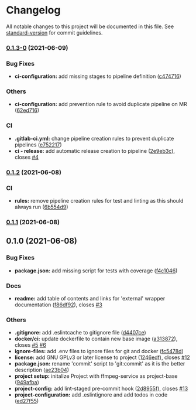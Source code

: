 # Changelog

All notable changes to this project will be documented in this file. See [standard-version](https://github.com/conventional-changelog/standard-version) for commit guidelines.

### [0.1.3-0](https://gitlab.internal.team-parallax.com/belwue/conversion-service/compare/v0.1.2...v0.1.3-0) (2021-06-09)


### Bug Fixes

* **ci-configuration:** add missing stages to pipeline definition ([c474716](https://gitlab.internal.team-parallax.com/belwue/conversion-service/commit/c4747167f857c0fab1def3a8886afbf3dcb7ca05))


### Others

* **ci-configuration:** add prevention rule to avoid duplicate pipeline on MR ([62ed716](https://gitlab.internal.team-parallax.com/belwue/conversion-service/commit/62ed716e081377ee50c8d6c6978ea7d2011d54db))


### CI

* **.gitlab-ci.yml:** change pipeline creation rules to prevent duplicate pipelines ([e752217](https://gitlab.internal.team-parallax.com/belwue/conversion-service/commit/e752217c2509590861ff893e3983caffd558f33d))
* **ci - release:** add automatic release creation to pipeline ([2e9eb3c](https://gitlab.internal.team-parallax.com/belwue/conversion-service/commit/2e9eb3c90ed94299afa9400246ba91740352b0ff)), closes [#4](https://gitlab.internal.team-parallax.com/belwue/conversion-service/issues/4)

### [0.1.2](https://gitlab.internal.team-parallax.com/belwue/conversion-service/compare/v0.1.1...v0.1.2) (2021-06-08)


### CI

* **rules:** remove pipeline creation rules for test and linting as this should always run ([6b554d9](https://gitlab.internal.team-parallax.com/belwue/conversion-service/commit/6b554d93e89ad6d723766aa8dbc82f099994b537))

### [0.1.1](https://gitlab.internal.team-parallax.com/belwue/conversion-service/compare/v0.1.0...v0.1.1) (2021-06-08)

## 0.1.0 (2021-06-08)


### Bug Fixes

* **package.json:** add missing script for tests with coverage ([f4c1046](https://gitlab.internal.team-parallax.com/belwue/conversion-service/commit/f4c1046a6ea827f86fe9676e513df250a99b81b1))


### Docs

* **readme:** add table of contents and links for 'external' wrapper documentation ([f86df92](https://gitlab.internal.team-parallax.com/belwue/conversion-service/commit/f86df924e4d0ab80f3814f16f5b0f7857e8488e5)), closes [#3](https://gitlab.internal.team-parallax.com/belwue/conversion-service/issues/3)


### Others

* **.gitignore:** add .eslintcache to gitignore file ([d4407ce](https://gitlab.internal.team-parallax.com/belwue/conversion-service/commit/d4407ce464de395cde4c4217f52b61ac7e403b94))
* **docker/ci:** update dockerfile to contain new base image ([a313872](https://gitlab.internal.team-parallax.com/belwue/conversion-service/commit/a3138728f5cf9857415e23dd8af9fbd000713e28)), closes [#5](https://gitlab.internal.team-parallax.com/belwue/conversion-service/issues/5) [#6](https://gitlab.internal.team-parallax.com/belwue/conversion-service/issues/6)
* **ignore-files:** add .env files to ignore files for git and docker ([fc5478d](https://gitlab.internal.team-parallax.com/belwue/conversion-service/commit/fc5478d4e7e80de687c7b3cc17b87f4ab5b44ead))
* **license:** add GNU GPLv3 or later license to project ([1246edf](https://gitlab.internal.team-parallax.com/belwue/conversion-service/commit/1246edf6f43e60a6d9cb5191a2c7c8688de1a04f)), closes [#12](https://gitlab.internal.team-parallax.com/belwue/conversion-service/issues/12)
* **package.json:** rename 'commit' script to 'git:commit' as it is the better description ([ae23b04](https://gitlab.internal.team-parallax.com/belwue/conversion-service/commit/ae23b04a12434a9feb0c1ec25001f70545a73015))
* **project setup:** initalize Project with ffmpeg-service as project-base ([949afba](https://gitlab.internal.team-parallax.com/belwue/conversion-service/commit/949afbadd2f66593234d884690e105a6b210034e))
* **project-config:** add lint-staged pre-commit hook ([2d8955f](https://gitlab.internal.team-parallax.com/belwue/conversion-service/commit/2d8955fe633fc180ec9d44ae6386f8eb33bd7002)), closes [#13](https://gitlab.internal.team-parallax.com/belwue/conversion-service/issues/13)
* **project-configuration:** add .eslintignore and add todos in code ([ed27f55](https://gitlab.internal.team-parallax.com/belwue/conversion-service/commit/ed27f55935f45802caeff76b615bbd75f6c50dc1))
